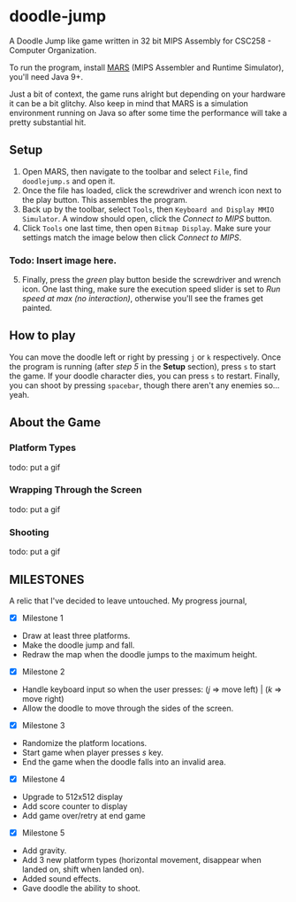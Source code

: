 # doodle-jump

A Doodle Jump like game written in 32 bit MIPS Assembly for CSC258 - Computer Organization.

To run the program, install [MARS](http://courses.missouristate.edu/kenvollmar/mars/download.htm) (MIPS Assembler and Runtime Simulator), you'll need Java 9+.

Just a bit of context, the game runs alright but depending on your hardware it can be a bit glitchy. Also keep in mind that MARS is a simulation environment running on Java so after some time the performance will take a pretty substantial hit.

## Setup
1. Open MARS, then navigate to the toolbar and select `File`, find `doodlejump.s` and open it.
2. Once the file has loaded, click the screwdriver and wrench icon next to the play button. This assembles the program.
3. Back up by the toolbar, select `Tools`, then `Keyboard and Display MMIO Simulator`. A window should open, click the *Connect to MIPS* button.
4. Click `Tools` one last time, then open `Bitmap Display`. Make sure your settings match the image below then click *Connect to MIPS*.
### Todo: Insert image here.
5. Finally, press the *green* play button beside the screwdriver and wrench icon. One last thing, make sure the execution speed slider is set to *Run speed at max (no interaction)*, otherwise you'll see the frames get painted.

## How to play
You can move the doodle left or right by pressing `j` or `k` respectively. Once the program is running (after *step 5* in the **Setup** section), press `s` to start the game. If your doodle character dies, you can press `s` to restart. Finally, you can shoot by pressing `spacebar`, though there aren't any enemies so... yeah.

## About the Game
### Platform Types
todo: put a gif
### Wrapping Through the Screen
todo: put a gif
### Shooting
todo: put a gif

## MILESTONES
A relic that I've decided to leave untouched. My progress journal,
- [x] Milestone 1
-   Draw at least three platforms.
-   Make the doodle jump and fall.
-   Redraw the map when the doodle jumps to the maximum height.
- [x] Milestone 2
-   Handle keyboard input so when the user presses: (*j* => move left) | (*k* => move right)
-   Allow the doodle to move through the sides of the screen.
- [x] Milestone 3
-   Randomize the platform locations.
-   Start game when player presses *s* key.
-   End the game when the doodle falls into an invalid area.
- [x] Milestone 4
-   Upgrade to 512x512 display
-   Add score counter to display
-   Add game over/retry at end game
- [x] Milestone 5
-   Add gravity.
-   Add 3 new platform types (horizontal movement, disappear when landed on, shift when landed on).
-   Added sound effects.
-   Gave doodle the ability to shoot.
